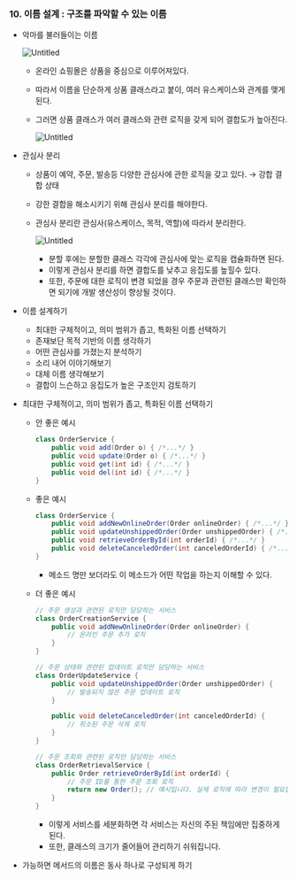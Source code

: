 ### 10. 이름 설계 : 구조를 파악할 수 있는 이름

- 악마를 불러들이는 이름
    
    ![Untitled](https://prod-files-secure.s3.us-west-2.amazonaws.com/ee8ffeef-333e-486c-842a-73ee46ce3b12/f553a9fe-2e3c-49f4-85ca-5d3a5bb54610/Untitled.png)
    
    - 온라인 쇼핑몰은 상품을 중심으로 이루어져있다.
    - 따라서 이름을 단순하게 상품 클래스라고 붙이, 여러 유스케이스와 관계를 맺게 된다.
    - 그러면 상품 클래스가 여러 클래스와 관련 로직을 갖게 되어 결합도가 높아진다.
        
        ![Untitled](https://prod-files-secure.s3.us-west-2.amazonaws.com/ee8ffeef-333e-486c-842a-73ee46ce3b12/7e7d1a77-0287-4d24-aaf8-ebbcc3fab63d/Untitled.png)
        
- 관심사 분리
    - 상품이 예약, 주문, 발송등 다양한 관심사에 관한 로직을 갖고 있다. → 강합 결합 상태
    - 강한 결합을 해소시키기 위해 관심사 분리를 해야한다.
    - 관심사 분리란 관심사(유스케이스, 목적, 역할)에 따라서 분리한다.
        
        ![Untitled](https://prod-files-secure.s3.us-west-2.amazonaws.com/ee8ffeef-333e-486c-842a-73ee46ce3b12/d6a29c9b-d431-4a15-81ad-af931c74ed86/Untitled.png)
        
        - 분할 후에는 분할한 클래스 각각에 관심사에 맞는 로직을 캡슐화하면 된다.
        - 이렇게 관심사 분리를 하면 결합도를 낮추고 응집도를 높힐수 있다.
        - 또한, 주문에 대한 로직이 변경 되었을 경우 주문과 관련된 클래스만 확인하면 되기에 개발 생산성이 향상될 것이다.
- 이름 설계하기
    - 최대한 구체적이고, 의미 범위가 좁고, 특화된 이름 선택하기
    - 존재보단 목적 기반의 이름 생각하기
    - 어떤 관심사를 가졌는지 분석하기
    - 소리 내어 이야기해보기
    - 대체 이름 생각해보기
    - 결합이 느슨하고 응집도가 높은 구조인지 검토하기
- 최대한 구체적이고, 의미 범위가 좁고, 특화된 이름 선택하기
    - 안 좋은 예시
        
        ```java
        class OrderService {
            public void add(Order o) { /*...*/ }
            public void update(Order o) { /*...*/ }
            public void get(int id) { /*...*/ }
            public void del(int id) { /*...*/ }
        }
        ```
        
    - 좋은 예시
        
        ```java
        class OrderService {
            public void addNewOnlineOrder(Order onlineOrder) { /*...*/ }
            public void updateUnshippedOrder(Order unshippedOrder) { /*...*/ }
            public void retrieveOrderById(int orderId) { /*...*/ }
            public void deleteCanceledOrder(int canceledOrderId) { /*...*/ }
        }
        ```
        
        - 메소드 명만 보더라도 이 메소드가 어떤 작업을 하는지 이해할 수 있다.
    - 더 좋은 예시
        
        ```java
        // 주문 생성과 관련된 로직만 담당하는 서비스
        class OrderCreationService {
            public void addNewOnlineOrder(Order onlineOrder) {
                // 온라인 주문 추가 로직
            }
        }
        
        // 주문 상태와 관련된 업데이트 로직만 담당하는 서비스
        class OrderUpdateService {
            public void updateUnshippedOrder(Order unshippedOrder) {
                // 발송되지 않은 주문 업데이트 로직
            }
        
            public void deleteCanceledOrder(int canceledOrderId) {
                // 취소된 주문 삭제 로직
            }
        }
        
        // 주문 조회와 관련된 로직만 담당하는 서비스
        class OrderRetrievalService {
            public Order retrieveOrderById(int orderId) {
                // 주문 ID를 통한 주문 조회 로직
                return new Order(); // 예시입니다. 실제 로직에 따라 변경이 필요합니다.
            }
        }
        ```
        
        - 이렇게 서비스를 세분화하면 각 서비스는 자신의 주된 책임에만 집중하게 된다.
        - 또한, 클래스의 크기가 줄어들어 관리하기 쉬워집니다.
- 가능하면 메서드의 이름은 동사 하나로 구성되게 하기